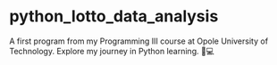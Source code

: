 # python_lotto_data_analysis
A first program from my Programming III course at Opole University of Technology.
Explore my journey in Python learning. 🐍💻
